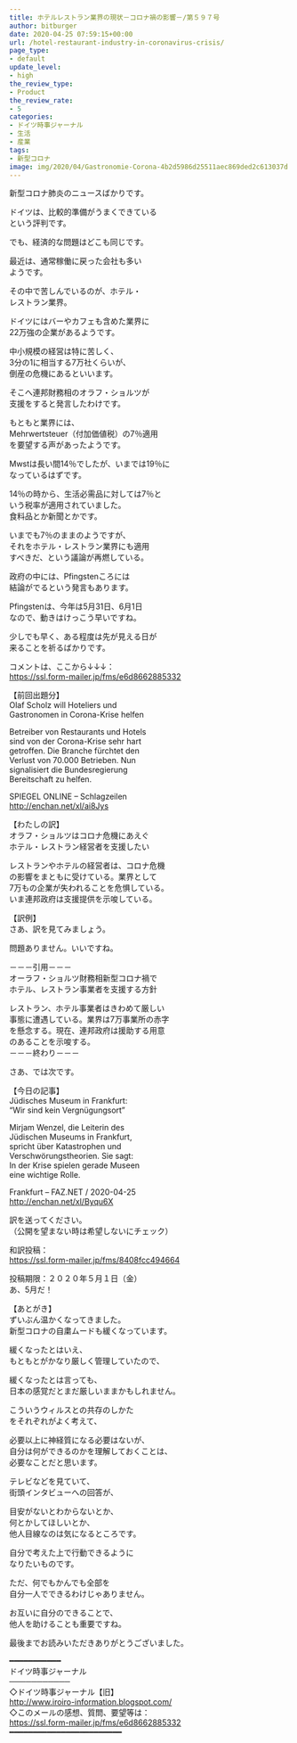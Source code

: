 ```yaml
---
title: ホテルレストラン業界の現状－コロナ禍の影響－/第５９７号
author: bitburger
date: 2020-04-25 07:59:15+00:00
url: /hotel-restaurant-industry-in-coronavirus-crisis/
page_type:
- default
update_level:
- high
the_review_type:
- Product
the_review_rate:
- 5
categories:
- ドイツ時事ジャーナル
- 生活
- 産業
tags:
- 新型コロナ
image: img/2020/04/Gastronomie-Corona-4b2d5986d25511aec869ded2c613037d.jpg
---
```

新型コロナ肺炎のニュースばかりです。

ドイツは、比較的準備がうまくできている  
という評判です。

でも、経済的な問題はどこも同じです。

最近は、通常稼働に戻った会社も多い  
ようです。

その中で苦しんでいるのが、ホテル・  
レストラン業界。

ドイツにはバーやカフェも含めた業界に  
22万強の企業があるようです。

中小規模の経営は特に苦しく、  
3分の1に相当する7万社くらいが、  
倒産の危機にあるといいます。

そこへ連邦財務相のオラフ・ショルツが  
支援をすると発言したわけです。

もともと業界には、  
Mehrwertsteuer（付加価値税）の7％適用  
を要望する声があったようです。

Mwstは長い間14％でしたが、いまでは19％に  
なっているはずです。

14％の時から、生活必需品に対しては7％と  
いう税率が適用されていました。  
食料品とか新聞とかです。

いまでも7％のままのようですが、  
それをホテル・レストラン業界にも適用  
すべきだ、という議論が再燃している。

政府の中には、Pfingstenころには  
結論がでるという発言もあります。

Pfingstenは、今年は5月31日、6月1日  
なので、動きはけっこう早いですね。

少しでも早く、ある程度は先が見える日が  
来ることを祈るばかりです。

  
コメントは、ここから↓↓↓：  
<https://ssl.form-mailer.jp/fms/e6d8662885332>

【前回出題分】  
Olaf Scholz will Hoteliers und  
Gastronomen in Corona-Krise helfen

Betreiber von Restaurants und Hotels  
sind von der Corona-Krise sehr hart  
getroffen. Die Branche fürchtet den  
Verlust von 70.000 Betrieben. Nun  
signalisiert die Bundesregierung  
Bereitschaft zu helfen.

SPIEGEL ONLINE &#8211; Schlagzeilen  
<http://enchan.net/xl/ai8Jys>

  
【わたしの訳】  
オラフ・ショルツはコロナ危機にあえぐ  
ホテル・レストラン経営者を支援したい

レストランやホテルの経営者は、コロナ危機  
の影響をまともに受けている。業界として  
7万もの企業が失われることを危惧している。  
いま連邦政府は支援提供を示唆している。

【訳例】  
さあ、訳を見てみましょう。

問題ありません。いいですね。

－－－引用－－－  
オーラフ・ショルツ財務相新型コロナ禍で  
ホテル、レストラン事業者を支援する方針

レストラン、ホテル事業者はきわめて厳しい  
事態に遭遇している。業界は7万事業所の赤字  
を懸念する。現在、連邦政府は援助する用意  
のあることを示唆する。  
－－－終わり－－－

  
さあ、では次です。

【今日の記事】  
Jüdisches Museum in Frankfurt:  
&#8220;Wir sind kein Vergnügungsort&#8221;

Mirjam Wenzel, die Leiterin des  
Jüdischen Museums in Frankfurt,  
spricht über Katastrophen und  
Verschwörungstheorien. Sie sagt:  
In der Krise spielen gerade Museen  
eine wichtige Rolle.

Frankfurt &#8211; FAZ.NET / 2020-04-25  
<http://enchan.net/xl/Byqu6X>

訳を送ってください。  
（公開を望まない時は希望しないにチェック）

和訳投稿：  
 <https://ssl.form-mailer.jp/fms/8408fcc494664>

投稿期限：２０２０年５月１日（金）  
あ、5月だ！

【あとがき】  
ずいぶん温かくなってきました。  
新型コロナの自粛ムードも緩くなっています。

緩くなったとはいえ、  
もともとがかなり厳しく管理していたので、

緩くなったとは言っても、  
日本の感覚だとまだ厳しいままかもしれません。

こういうウィルスとの共存のしかた  
をそれぞれがよく考えて、

必要以上に神経質になる必要はないが、  
自分は何ができるのかを理解しておくことは、  
必要なことだと思います。

テレビなどを見ていて、  
街頭インタビューへの回答が、

目安がないとわからないとか、  
何とかしてほしいとか、  
他人目線なのは気になるところです。

自分で考えた上で行動できるように  
なりたいものです。

ただ、何でもかんでも全部を  
自分一人でできるわけじゃありません。

お互いに自分のできることで、  
他人を助けることも重要ですね。

  
最後までお読みいただきありがとうございました。

━━━━━━━━━━━  
ドイツ時事ジャーナル  
───────────  
◇ドイツ時事ジャーナル【旧】  
<http://www.iroiro-information.blogspot.com/>  
◇このメールの感想、質問、要望等は：  
<https://ssl.form-mailer.jp/fms/e6d8662885332>  
━━━━━━━━━━━━━━━━━━━━━━━━